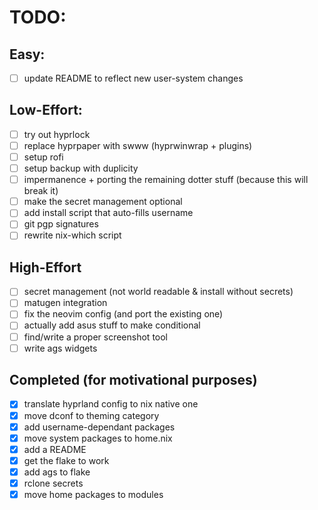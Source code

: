 
# TODO:

## Easy:
- [ ] update README to reflect new user-system changes

## Low-Effort:
- [ ] try out hyprlock
- [ ] replace hyprpaper with swww (hyprwinwrap + plugins)
- [ ] setup rofi
- [ ] setup backup with duplicity
- [ ] impermanence + porting the remaining dotter stuff (because this will break it)
- [ ] make the secret management optional
- [ ] add install script that auto-fills username
- [ ] git pgp signatures
- [ ] rewrite nix-which script

## High-Effort
- [ ] secret management (not world readable & install without secrets)
- [ ] matugen integration
- [ ] fix the neovim config (and port the existing one)
- [ ] actually add asus stuff to make conditional
- [ ] find/write a proper screenshot tool
- [ ] write ags widgets

## Completed (for motivational purposes)
- [x] translate hyprland config to nix native one
- [x] move dconf to theming category
- [x] add username-dependant packages
- [x] move system packages to home.nix
- [x] add a README
- [x] get the flake to work
- [x] add ags to flake
- [x] rclone secrets
- [x] move home packages to modules
